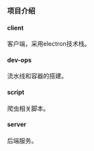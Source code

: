 ### 项目介绍

#### client

客户端，采用electron技术栈。

#### dev-ops

流水线和容器的搭建。

#### script

爬虫相关脚本。

#### server

后端服务。